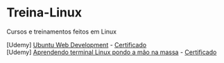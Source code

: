# Treina-Linux

Cursos e treinamentos feitos em Linux

[Udemy] <a href="https://www.udemy.com/ubuntu-web-development-setup/" target="_blank">Ubuntu Web Development</a> - <a href="https://www.udemy.com/certificate/UC-UB3SCYPZ/" target="_blank">Certificado</a>
</br>
[Udemy] <a href="https://www.udemy.com/aprendalinux/learn/v4/overview" target="_blank"> Aprendendo terminal Linux pondo a mão na massa</a> - <a href="https://www.udemy.com/certificate/UC-838EG190/" target="_blank">Certificado</a>
